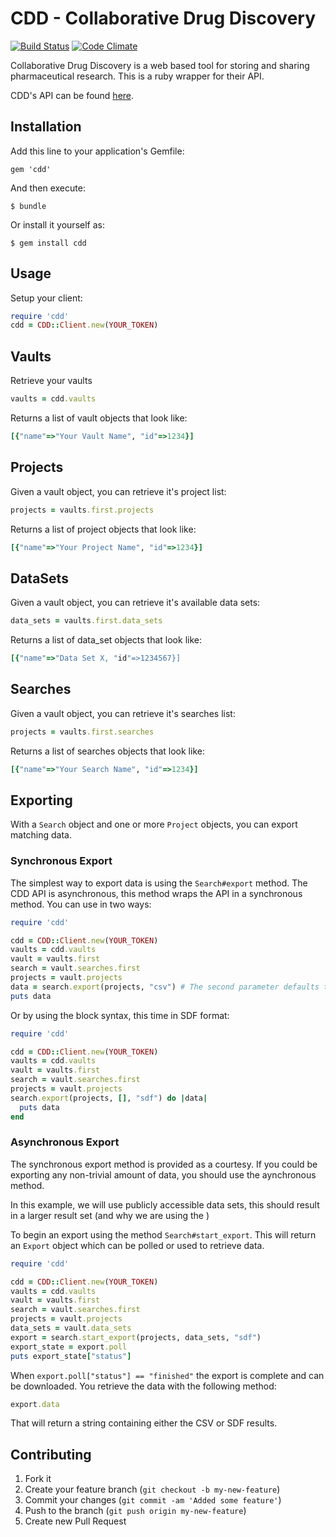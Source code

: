 # CDD - Collaborative Drug Discovery 
[![Build Status](https://travis-ci.org/cpetersen/cdd.png?branch=master)](https://travis-ci.org/cpetersen/cdd)
[![Code Climate](https://codeclimate.com/github/cpetersen/cdd.png)](https://codeclimate.com/github/cpetersen/cdd)

Collaborative Drug Discovery is a web based tool for storing and sharing pharmaceutical research. This is a ruby wrapper for their API.

CDD's API can be found [here](https://support.collaborativedrug.com/categories/20081556-cdd-api-documentation).

## Installation

Add this line to your application's Gemfile:

    gem 'cdd'

And then execute:

    $ bundle

Or install it yourself as:

    $ gem install cdd

## Usage

Setup your client:

```ruby
require 'cdd'
cdd = CDD::Client.new(YOUR_TOKEN)
```

## Vaults
Retrieve your vaults

```ruby
vaults = cdd.vaults
```

Returns a list of vault objects that look like:
```ruby
[{"name"=>"Your Vault Name", "id"=>1234}]
```

## Projects
Given a vault object, you can retrieve it's project list:
```ruby
projects = vaults.first.projects
```

Returns a list of project objects that look like:
```ruby
[{"name"=>"Your Project Name", "id"=>1234}]
```

## DataSets
Given a vault object, you can retrieve it's available data sets:
```ruby
data_sets = vaults.first.data_sets
```

Returns a list of data_set objects that look like:
```ruby
[{"name"=>"Data Set X, "id"=>1234567}]
```

## Searches
Given a vault object, you can retrieve it's searches list:
```ruby
projects = vaults.first.searches
```

Returns a list of searches objects that look like:
```ruby
[{"name"=>"Your Search Name", "id"=>1234}]
```

## Exporting
With a ```Search``` object and one or more ```Project``` objects, you can export matching data.

### Synchronous Export
The simplest way to export data is using the ```Search#export``` method. The CDD API is asynchronous, this method wraps the API in a synchronous method. You can use in two ways:

```ruby
require 'cdd'

cdd = CDD::Client.new(YOUR_TOKEN)
vaults = cdd.vaults
vault = vaults.first
search = vault.searches.first
projects = vault.projects
data = search.export(projects, "csv") # The second parameter defaults to CSV and can be omitted.
puts data
```

Or by using the block syntax, this time in SDF format:

```ruby
require 'cdd'

cdd = CDD::Client.new(YOUR_TOKEN)
vaults = cdd.vaults
vault = vaults.first
search = vault.searches.first
projects = vault.projects
search.export(projects, [], "sdf") do |data|
  puts data
end
```

### Asynchronous Export

The synchronous export method is provided as a courtesy. If you could be exporting any non-trivial amount of data, you should use the aynchronous method.

In this example, we will use publicly accessible data sets, this should result in a larger result set (and why we are using the )

To begin an export using the method ```Search#start_export```. This will return an ```Export``` object which can be polled or used to retrieve data.

```ruby
require 'cdd'

cdd = CDD::Client.new(YOUR_TOKEN)
vaults = cdd.vaults
vault = vaults.first
search = vault.searches.first
projects = vault.projects
data_sets = vault.data_sets
export = search.start_export(projects, data_sets, "sdf")
export_state = export.poll
puts export_state["status"]
```

When ```export.poll["status"] == "finished"``` the export is complete and can be downloaded. You retrieve the data with the following method:

```ruby
export.data
```

That will return a string containing either the CSV or SDF results.

## Contributing

1. Fork it
2. Create your feature branch (`git checkout -b my-new-feature`)
3. Commit your changes (`git commit -am 'Added some feature'`)
4. Push to the branch (`git push origin my-new-feature`)
5. Create new Pull Request
